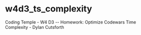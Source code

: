 # w4d3_ts_complexity
Coding Temple - W4 D3 -- Homework: Optimize Codewars Time Complexity - Dylan Cutsforth
